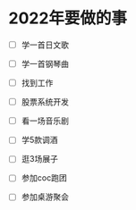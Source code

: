 # 2022年要做的事 

- [ ] 学一首日文歌
- [ ] 学一首钢琴曲
- [ ] 找到工作
- [ ] 股票系统开发
- [ ] 看一场音乐剧
- [ ] 学5款调酒
- [ ] 逛3场展子
- [ ] 参加coc跑团
- [ ] 参加桌游聚会



